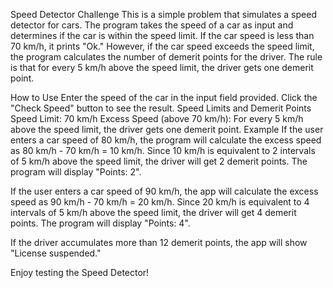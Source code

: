 Speed Detector Challenge
This is a simple  problem that simulates a speed detector for cars. The program takes the speed of a car as input and determines if the car is within the speed limit. If the car speed is less than 70 km/h, it prints "Ok." However, if the car speed exceeds the speed limit, the program calculates the number of demerit points for the driver. The rule is that for every 5 km/h above the speed limit, the driver gets one demerit point.

How to Use
Enter the speed of the car in the input field provided.
Click the "Check Speed" button to see the result.
Speed Limits and Demerit Points
Speed Limit: 70 km/h
Excess Speed (above 70 km/h): For every 5 km/h above the speed limit, the driver gets one demerit point.
Example
If the user enters a car speed of 80 km/h, the program will calculate the excess speed as 80 km/h - 70 km/h = 10 km/h. Since 10 km/h is equivalent to 2 intervals of 5 km/h above the speed limit, the driver will get 2 demerit points. The program will display "Points: 2".

If the user enters a car speed of 90 km/h, the app will calculate the excess speed as 90 km/h - 70 km/h = 20 km/h. Since 20 km/h is equivalent to 4 intervals of 5 km/h above the speed limit, the driver will get 4 demerit points. The program will display "Points: 4".

If the driver accumulates more than 12 demerit points, the app will show "License suspended."

Enjoy testing the Speed Detector! 